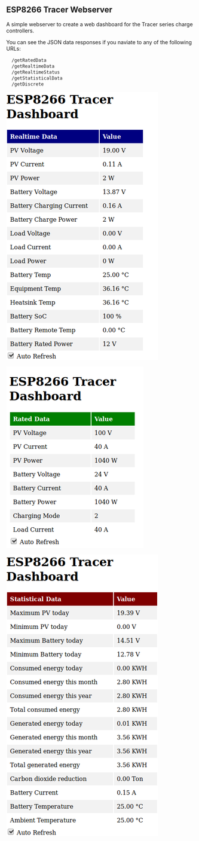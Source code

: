 ## ESP8266 Tracer Webserver

A simple webserver to create a web dashboard for the Tracer series charge controllers.

You can see the JSON data responses if you naviate to any of the following URLs:

```
  /getRatedData
  /getRealtimeData
  /getRealtimeStatus
  /getStatisticalData
  /getDiscrete
```

![screenshot of realtime_data page](realtime_data.png)

![screenshot of rated_data page](rated_data.png)

![screenshot of statistical_data page](statistical_data.png)
